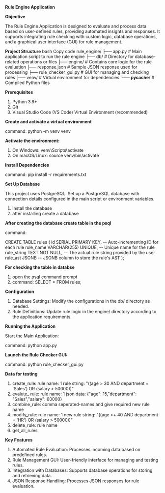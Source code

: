 **Rule Engine Application**

**Objective**

The Rule Engine Application is designed to evaluate and process data based on user-defined rules, providing automated insights and responses. It supports integrating rule checking with custom logic, database operations, and a graphical user interface (GUI) for rule management.

**Project Structure**
bash
Copy code
rule_engine/
├── app.py                     # Main application script to run the rule engine
├── db/                        # Directory for database-related operations or files
├── engine/                    # Contains core logic for the rule evaluation
├── response.json              # Sample JSON response used for processing
├── rule_checker_gui.py        # GUI for managing and checking rules
├── venv/                      # Virtual environment for dependencies
└── __pycache__/               # Compiled Python files

**Prerequisites**
1. Python 3.8+
2. Git
3. Visual Studio Code (VS Code)
Virtual Environment (recommended)

**Create and activate a virtual environment**

command:  python -m venv venv

**Activate the environment:**

1. On Windows: venv\Scripts\activate
2. On macOS/Linux: source venv/bin/activate

**Install Dependencies**

command: pip install -r requirements.txt

**Set Up Database**

This project uses PostgreSQL. Set up a PostgreSQL database with connection details configured in the main script or environment variables.

1. install the database
2. after installing create a database

**After creating the database create table in the psql**

command:

CREATE TABLE rules (
    id SERIAL PRIMARY KEY,         -- Auto-incrementing ID for each rule
    rule_name VARCHAR(255) UNIQUE, -- Unique name for the rule
    rule_string TEXT NOT NULL,     -- The actual rule string provided by the user
    rule_ast JSONB                 -- JSONB column to store the rule's AST
);

**For checking the table in databse**
1. open the psql command prompt
2. command: SELECT * FROM rules;

**Configuration**
1. Database Settings: Modify the configurations in the db/ directory as needed.
2. Rule Definitions: Update rule logic in the engine/ directory according to the application requirements.

**Running the Application**

Start the Main Application:

command: python app.py

**Launch the Rule Checker GUI:**

command: python rule_checker_gui.py


**Data for testing**
   1. create_rule: rule name: 1  rule string: "((age > 30 AND department = 'Sales') OR (salary > 50000))"
   2. evalute_ rule: rule name: 1  json data: {"age": 15,"department": "Sales","salary": 60000}
   3. combine_rule:   comma seperated-names and give required new rule name
   4. modify_rule: rule name: 1    new rule string: "((age >+ 40 AND department = 'HR') OR (salary > 50000))"
   5. delete_rule: rule name
   6. get_all_rules

**Key Features**

1. Automated Rule Evaluation: Processes incoming data based on predefined rules.
2. Rule Management GUI: User-friendly interface for managing and testing rules.
3. Integration with Databases: Supports database operations for storing and retrieving data.
4. JSON Response Handling: Processes JSON responses for rule evaluation.
